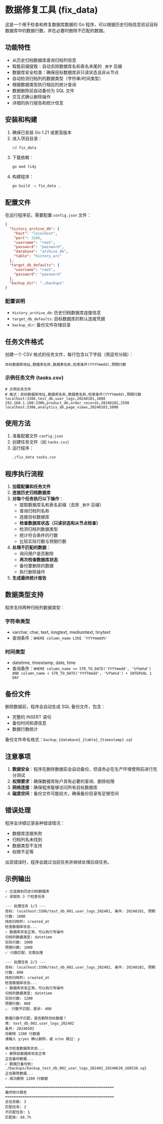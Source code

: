 # 数据修复工具 (fix_data)

这是一个用于检查和修复数据库数据的 Go 程序，可以根据历史归档信息验证目标数据库中的数据行数，并在必要时删除不匹配的数据。

## 功能特性

- 从历史归档数据库查询归档列信息
- 智能前缀提取：自动去除数据库名和表名末尾的 `_数字` 后缀
- 数据库安全检查：确保目标数据库非只读状态且非从节点
- 自动检测归档列的数据类型（字符串/时间类型）
- 根据数据类型执行相应的统计查询
- 数据删除前自动备份为 SQL 文件
- 交互式确认删除操作
- 详细的执行报告和统计信息

## 安装和构建

1. 确保已安装 Go 1.21 或更高版本
2. 进入项目目录：
   ```bash
   cd fix_data
   ```
3. 下载依赖：
   ```bash
   go mod tidy
   ```
4. 构建程序：
   ```bash
   go build -o fix_data .
   ```

## 配置文件

在运行程序前，需要配置 `config.json` 文件：

```json
{
  "history_archive_db": {
    "host": "localhost",
    "port": 3306,
    "username": "root",
    "password": "password",
    "database": "archive_db",
    "table": "history_arc"
  },
  "target_db_defaults": {
    "username": "root",
    "password": "password"
  },
  "backup_dir": "./backups"
}
```

### 配置说明

- `history_archive_db`: 历史归档数据库连接信息
- `target_db_defaults`: 目标数据库的默认连接凭据
- `backup_dir`: 备份文件存储目录

## 任务文件格式

创建一个 CSV 格式的任务文件，每行包含以下字段（用逗号分隔）：

```
目标数据库地址,数据库名称,数据表名称,检索条件(YYYYmmdd),预期行数
```

### 示例任务文件 (tasks.csv)

```csv
# 示例任务文件
# 格式：目标数据库地址,数据库名称,数据表名称,检索条件(YYYYmmdd),预期行数
localhost:3306,test_db,user_logs,20240101,1000
192.168.1.100:3306,product_db,order_records,20240102,2500
localhost:3306,analytics_db,page_views,20240103,5000
```

## 使用方法

1. 准备配置文件 `config.json`
2. 创建任务文件（如 `tasks.csv`）
3. 运行程序：
   ```bash
   ./fix_data tasks.csv
   ```

## 程序执行流程

1. **加载配置和任务文件**
2. **连接历史归档数据库**
3. **对每个任务执行以下操作**：
   - 提取数据库名和表名前缀（去除 `_数字` 后缀）
   - 查询归档列名称
   - 连接目标数据库
   - **检查数据库状态（只读状态和从节点检查）**
   - 检测归档列数据类型
   - 统计符合条件的行数
   - 比较实际行数与预期行数
4. **处理不匹配的数据**：
   - 询问用户是否删除
   - **再次检查数据库状态**
   - 备份要删除的数据
   - 执行删除操作
5. **生成最终统计报告**

## 数据类型支持

程序支持两种归档列数据类型：

### 字符串类型
- varchar, char, text, longtext, mediumtext, tinytext
- 查询条件：`WHERE column_name LIKE 'YYYYmmdd%'`

### 时间类型
- datetime, timestamp, date, time
- 查询条件：`WHERE column_name >= STR_TO_DATE('YYYYmmdd', '%Y%m%d') AND column_name < STR_TO_DATE('YYYYmmdd', '%Y%m%d') + INTERVAL 1 DAY`

## 备份文件

删除数据前，程序会自动生成 SQL 备份文件，包含：
- 完整的 INSERT 语句
- 备份时间和源信息
- 数据行数统计

备份文件命名格式：`backup_{database}_{table}_{timestamp}.sql`

## 注意事项

1. **数据安全**：程序在删除数据前会自动备份，但请务必在生产环境使用前进行充分测试
2. **权限要求**：确保数据库账户具有必要的查询、删除权限
3. **网络连接**：确保程序能够访问所有目标数据库
4. **磁盘空间**：备份文件可能较大，确保备份目录有足够空间

## 错误处理

程序会详细记录各种错误情况：
- 数据库连接失败
- 归档列名未找到
- 数据类型不支持
- 权限不足等

出现错误时，程序会跳过当前任务并继续处理后续任务。

## 示例输出

```
✓ 已连接到历史归档数据库
✓ 读取到 3 个检查任务

--- 处理任务 1/3 ---
目标: localhost:3306/test_db_001.user_logs_202401, 条件: 20240101, 预期行数: 1000
找到归档列: created_at
检查数据库状态...
✓ 数据库状态正常，可以执行写操作
归档列数据类型: datetime
实际行数: 1000
预期行数: 1000
✅ 行数匹配，无需处理

--- 处理任务 2/3 ---
目标: localhost:3306/test_db_002.user_logs_202402, 条件: 20240102, 预期行数: 800
找到归档列: created_at
检查数据库状态...
✓ 数据库状态正常，可以执行写操作
归档列数据类型: datetime
实际行数: 1200
预期行数: 800
⚠️  行数不匹配，差异: 400

数据行数不匹配，是否删除目标数据？
表: test_db_002.user_logs_202402
条件: 20240102
将删除 1200 行数据
请输入 y/yes 确认删除，或 n/no 跳过: y

再次检查数据库状态...
✓ 删除前数据库状态正常
正在备份数据...
✓ 数据已备份到: ./backups/backup_test_db_002_user_logs_202402_20240630_160530.sql
正在删除数据...
✓ 成功删除 1200 行数据

==================================================
最终统计报告
==================================================
总任务数: 3
匹配任务: 2
不匹配任务: 1
匹配率: 66.7%
```